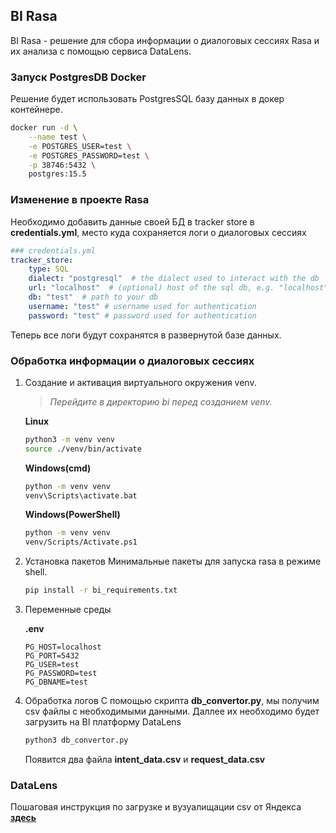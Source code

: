 ## BI Rasa
BI Rasa - решение для сбора информации о диалоговых сессиях Rasa и их анализа с помощью сервиса DataLens. 

### Запуск PostgresDB Docker
Решение будет использовать PostgresSQL базу данных в докер контейнере.

```sh
docker run -d \
    --name test \
    -e POSTGRES_USER=test \
    -e POSTGRES_PASSWORD=test \
    -p 38746:5432 \
    postgres:15.5
```

### Изменение в проекте Rasa
Необходимо добавить данные своей БД в tracker store в __credentials.yml__, место куда сохраняется логи о диалоговых сессиях
```yml
### credentials.yml
tracker_store:
    type: SQL
    dialect: "postgresql"  # the dialect used to interact with the db
    url: "localhost"  # (optional) host of the sql db, e.g. "localhost"
    db: "test"  # path to your db
    username: "test" # username used for authentication
    password: "test" # password used for authentication
```
Теперь все логи будут сохранятся в развернутой базе данных.

### Обработка информации о диалоговых сессиях
1. Создание и активация виртуального окружения venv.

	>_Перейдите в директорию bi перед созданием venv._
	
	__Linux__
	```bash
	python3 -m venv venv
	source ./venv/bin/activate
	```
	__Windows(cmd)__
	```bash
	python -m venv venv
	venv\Scripts\activate.bat
	```
	__Windows(PowerShell)__
	```bash
	python -m venv venv
	venv/Scripts/Activate.ps1
	```
2. Установка пакетов
	Минимальные пакеты для запуска rasa в режиме shell.
	```bash
	pip install -r bi_requirements.txt
	```
3. Переменные среды

    __.env__
    ```
    PG_HOST=localhost
    PG_PORT=5432
    PG_USER=test
    PG_PASSWORD=test
    PG_DBNAME=test
    ```

4. Обработка логов
    С помощью скрипта __db_convertor.py__, мы получим csv файлы с необходимыми данными.
    Даллее их необходимо будет загрузить на BI платформу DataLens
    ```sh
    python3 db_convertor.py 
    ```
    Появится два файла __intent_data.csv__ и __request_data.csv__

### DataLens
Пошаговая инструкция по загрузке и вузуалищации csv от Яндекса [__здесь__](https://cloud.yandex.ru/ru/docs/tutorials/datalens/data-from-csv-visualization)